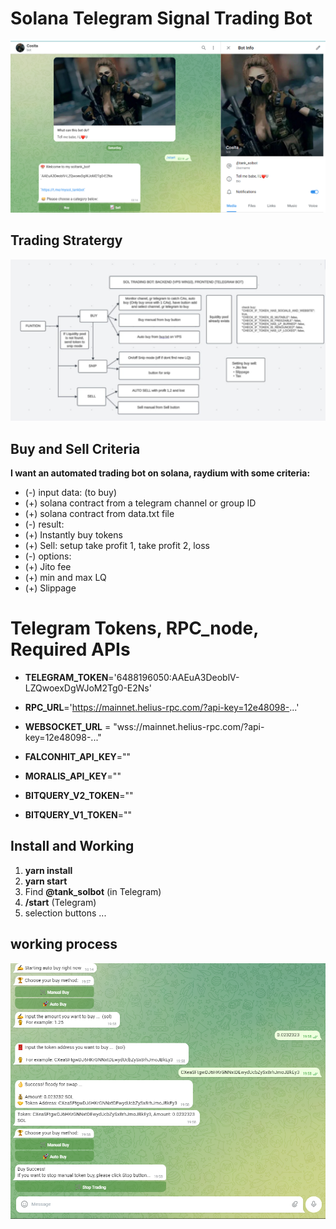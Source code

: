 # Solana Telegram Signal Trading Bot

![sol_tank bot](/assets/Solana_Tank_Bot.png)

## Trading Stratergy

![Stratergy](/assets/Stratergy.png)

## Buy and Sell Criteria

**I want an automated trading bot on solana, raydium with some criteria:**

* (-) input data: (to buy)
* (+) solana contract from a telegram channel or group ID
* (+) solana contract from data.txt file
* (-) result:
* (+) Instantly buy tokens
* (+) Sell: setup take profit 1, take profit 2, loss
* (-) options:
* (+) Jito fee
* (+) min and max LQ
* (+) Slippage

# Telegram Tokens, RPC_node,  Required APIs

* **TELEGRAM_TOKEN**='6488196050:AAEuA3DeoblV-LZQwoexDgWJoM2Tg0-E2Ns'

* **RPC_URL**='https://mainnet.helius-rpc.com/?api-key=12e48098-...'
* **WEBSOCKET_URL** = "wss://mainnet.helius-rpc.com/?api-key=12e48098-..."

* **FALCONHIT_API_KEY**=""
* **MORALIS_API_KEY**=""
* **BITQUERY_V2_TOKEN**=""
* **BITQUERY_V1_TOKEN**=""

## Install and Working

1. **yarn install**
2. **yarn start**
3. Find **@tank_solbot** (in Telegram)
4. **/start** (Telegram)
5. selection buttons ...

## working process

![working process](/assets/Trading_Process.png)
